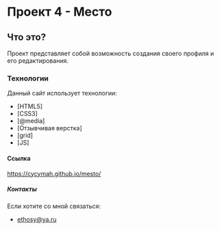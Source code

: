 # Проект 4 - Место
## Что это?

Проект представляет собой возможность создания своего профиля и его редактирования.

### Технологии

Данный сайт использует технологии:

* [HTML5]
* [CSS3]  
* [@media]
* [Отзывчивая верстка]
* [grid]
* [JS]

#### Ссылка

  https://cycymah.github.io/mesto/

##### Контакты

Если хотите со мной связаться:

- ethosy@ya.ru


